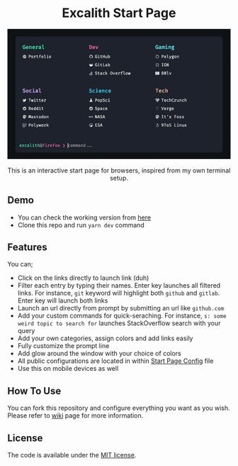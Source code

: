 <p align="center">
	<h1 align="center">Excalith Start Page</h1>
</p>

![An animated gif displaying functionality](.github/startpage.gif)

<p align="center">
	This is an interactive start page for browsers, inspired from my own terminal setup.
</p>

## Demo

- You can check the working version from [here](https://excalith-start-page.vercel.app)
- Clone this repo and run `yarn dev` command

## Features

You can;

- Click on the links directly to launch link (duh)
- Filter each entry by typing their names. Enter key launches all filtered links. For instance, `git` keyword will highlight both `github` and `gitlab`. Enter key will launch both links
- Launch an url directly from prompt by submitting an url like `github.com`
- Add your custom commands for quick-seraching. For instance, `s: some weird topic to search for` launches StackOverflow search with your query
- Add your own categories, assign colors and add links easily
- Fully customize the prompt line
- Add glow around the window with your choice of colors
- All public configurations are located in within [Start Page Config](src/startpage.config.js) file
- Use this on mobile devices as well

## How To Use

You can fork this repository and configure everything you want as you wish. Please refer to [wiki](https://github.com/excalith/excalith-start-page/wiki) page for more information.

## License

The code is available under the [MIT license](LICENSE).
